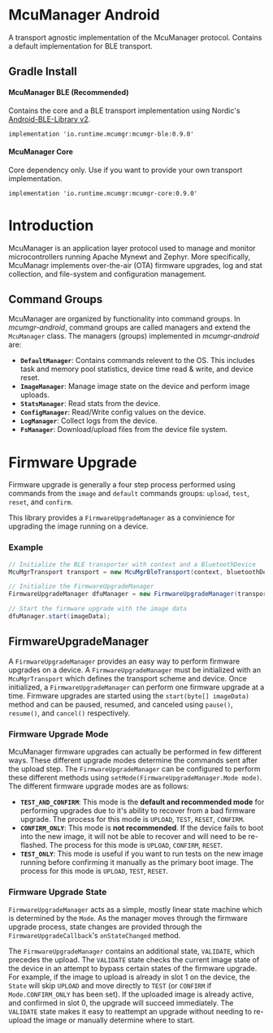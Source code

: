 # McuManager Android

A transport agnostic implementation of the McuManager protocol. Contains a default implementation for BLE transport.

## Gradle Install

#### McuManager BLE (Recommended)
Contains the core and a BLE transport implementation using Nordic's [Android-BLE-Library v2](https://github.com/NordicSemiconductor/Android-BLE-Library/tree/develop). 

```
implementation 'io.runtime.mcumgr:mcumgr-ble:0.9.0'
```

#### McuManager Core
Core dependency only. Use if you want to provide your own transport implementation.

```
implementation 'io.runtime.mcumgr:mcumgr-core:0.9.0'
```

# Introduction

McuManager is an application layer protocol used to manage and monitor microcontrollers running Apache Mynewt and Zephyr. More specifically, McuManagr implements over-the-air (OTA) firmware upgrades, log and stat collection, and file-system and configuration management. 

## Command Groups

McuManager are organized by functionality into command groups. In _mcumgr-android_, command groups are called managers and extend the `McuManager` class. The managers (groups) implemented in _mcumgr-android_ are:

* **`DefaultManager`**: Contains commands relevent to the OS. This includes task and memory pool statistics, device time read & write, and device reset.
* **`ImageManager`**: Manage image state on the device and perform image uploads.
* **`StatsManager`**: Read stats from the device.
* **`ConfigManager`**: Read/Write config values on the device.
* **`LogManager`**: Collect logs from the device.
* **`FsManager`**: Download/upload files from the device file system.

# Firmware Upgrade

Firmware upgrade is generally a four step process performed using commands from the `image` and `default` commands groups: `upload`, `test`, `reset`, and `confirm`.

This library provides a `FirmwareUpgradeManager` as a convinience for upgrading the image running on a device. 

### Example
```java
// Initialize the BLE transporter with context and a BluetoothDevice
McuMgrTransport transport = new McuMgrBleTransport(context, bluetoothDevice);

// Initialize the FirmwareUpgradeManager
FirmwareUpgradeManager dfuManager = new FirmwareUpgradeManager(transport, dfuCallback)

// Start the firmware upgrade with the image data
dfuManager.start(imageData);
```

## FirmwareUpgradeManager

A `FirmwareUpgradeManager` provides an easy way to perform firmware upgrades on a device. A `FirmwareUpgradeManager` must be initialized with an `McuMgrTransport` which defines the transport scheme and device. Once initialized, a `FirmwareUpgradeManager` can perform one firmware upgrade at a time. Firmware upgrades are started using the `start(byte[] imageData)` method and can be paused, resumed, and canceled using `pause()`, `resume()`, and `cancel()` respectively.

### Firmware Upgrade Mode

McuManager firmware upgrades can actually be performed in few different ways. These different upgrade modes determine the commands sent after the upload step. The `FirmwareUpgradeManager` can be configured to perform these different methods using `setMode(FirmwareUpgradeManager.Mode mode)`. The different firmware upgrade modes are as follows:

* **`TEST_AND_CONFIRM`**: This mode is the **default and recommended mode** for performing upgrades due to it's ability to recover from a bad firmware upgrade. The process for this mode is `UPLOAD`, `TEST`, `RESET`, `CONFIRM`. 
* **`CONFIRM_ONLY`**: This mode is **not recommended**. If the device fails to boot into the new image, it will not be able to recover and will need to be re-flashed. The process for this mode is `UPLOAD`, `CONFIRM`, `RESET`.
* **`TEST_ONLY`**: This mode is useful if you want to run tests on the new image running before confirming it manually as the primary boot image. The process for this mode is `UPLOAD`, `TEST`, `RESET`.

### Firmware Upgrade State

`FirmwareUpgradeManager` acts as a simple, mostly linear state machine which is determined by the `Mode`. As the manager moves through the firmware upgrade process, state changes are provided through the `FirmwareUpgradeCallback`'s `onStateChanged` method.

The `FirmwareUpgradeManager` contains an additional state, `VALIDATE`, which precedes the upload. The `VALIDATE` state checks the current image state of the device in an attempt to bypass certain states of the firmware upgrade. For example, if the image to upload is already in slot 1 on the device, the `State` will skip `UPLOAD` and move directly to `TEST` (or `CONFIRM` if `Mode.CONFIRM_ONLY` has been set). If the uploaded image is already active, and confirmed in slot 0, the upgrade will succeed immediately. The `VALIDATE` state makes it easy to reattempt an upgrade without needing to re-upload the image or manually determine where to start.




